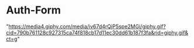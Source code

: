 # Auth-Form
"https://media4.giphy.com/media/iv67d4rQjP5spe2MGi/giphy.gif?cid=790b761128c927315ca74f818cb17d11ec30dd61b187f3fa&rid=giphy.gif&ct=g"
